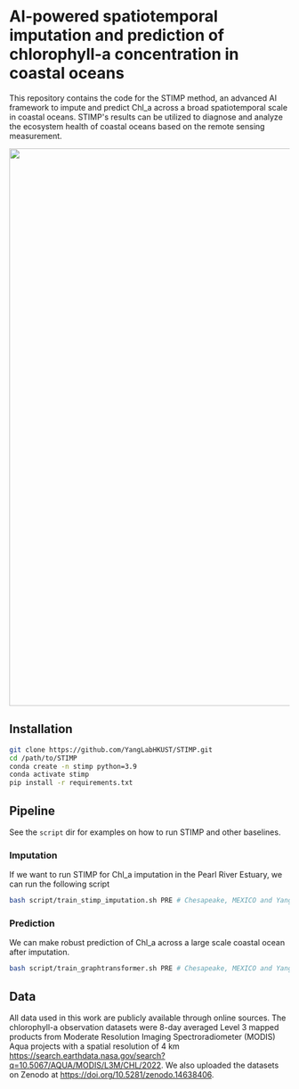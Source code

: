 # AI-powered spatiotemporal imputation and prediction of chlorophyll-a concentration in coastal oceans
This repository contains the code for the STIMP method, an advanced AI framework to impute and predict Chl_a across a broad spatiotemporal scale in coastal oceans. STIMP's results can be utilized to diagnose and analyze the ecosystem health of coastal oceans based on the remote sensing measurement.


<img src="https://github.com/user-attachments/assets/47b87208-e49a-45e0-9c93-8d792546bcac"  width="1000" />

## Installation
```bash
git clone https://github.com/YangLabHKUST/STIMP.git
cd /path/to/STIMP
conda create -n stimp python=3.9
conda activate stimp
pip install -r requirements.txt
```
## Pipeline
See the `script` dir for examples on how to run STIMP and other baselines.

### Imputation
If we want to run STIMP for Chl_a imputation in the Pearl River Estuary, we can run the following script

```bash
bash script/train_stimp_imputation.sh PRE # Chesapeake, MEXICO and Yangtze for the other three costal oceans 
```
### Prediction
We can make robust prediction of Chl_a across a large scale coastal ocean after imputation.

```bash
bash script/train_graphtransformer.sh PRE # Chesapeake, MEXICO and Yangtze for the other three costal oceans 
```
## Data
All data used in this work are publicly available through online sources. The chlorophyll-a observation datasets were 8-day averaged Level 3 mapped products from Moderate Resolution Imaging Spectroradiometer (MODIS) Aqua projects with a spatial resolution of 4 km https://search.earthdata.nasa.gov/search?q=10.5067/AQUA/MODIS/L3M/CHL/2022. We also uploaded the datasets on Zenodo at https://doi.org/10.5281/zenodo.14638406. 
